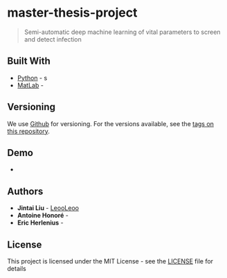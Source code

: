 # master-thesis-project
>  Semi-automatic deep machine learning of vital parameters to screen and detect infection

## Built With

* [Python](https://www.python.org/) - s
* [MatLab](https://www.mathworks.com/products/matlab.html/) - 

## Versioning

We use [Github](https://github.com/) for versioning. For the versions available, see the [tags on this repository](https://github.com/LeooLeoo/master-thesis-project).

## Demo
-

## Authors

* **Jintai Liu** - [LeooLeoo](https://github.com/LeooLeoo) 
* **Antoine Honoré** - 
* **Eric Herlenius** - 

## License

This project is licensed under the MIT License - see the [LICENSE](LICENSE) file for details
